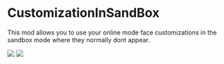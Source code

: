 # CustomizationInSandBox
This mod allows you to use your online mode face customizations in the sandbox mode where they normally dont appear.

<img src ="https://user-images.githubusercontent.com/103238785/210508712-9367104b-e4b0-4b78-82de-cc0d234c0cae.png"/>
<img src ="https://user-images.githubusercontent.com/103238785/210509532-2bd453ad-9401-4049-8a62-da415b8f6a08.png"/>
